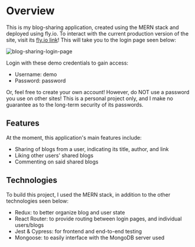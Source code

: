 # Overview

This is my blog-sharing application, created using the MERN stack and deployed using fly.io. To interact with the current production version of the site, visit its [fly.io link](https://blog-sharing.fly.dev/)! This will take you to the login page seen below:

![blog-sharing-login-page](https://user-images.githubusercontent.com/104338788/230449682-4994e446-eb21-417b-9e51-d83d1ef42c24.png)

Login with these demo credentials to gain access:
  - Username: demo
  - Password: password

Or, feel free to create your own account! However, do NOT use a password you use on other sites! This is a personal project only, and I make no guarantee as to the long-term security of its passwords.

## Features

At the moment, this application's main features include:
 - Sharing of blogs from a user, indicating its title, author, and link
 - Liking other users' shared blogs
 - Commenting on said shared blogs

## Technologies

To build this project, I used the MERN stack, in addition to the other technologies seen below:
 - Redux: to better organize blog and user state
 - React Router: to provide routing between login pages, and individual users/blogs
 - Jest & Cypress: for frontend and end-to-end testing
 - Mongoose: to easily interface with the MongoDB server used
